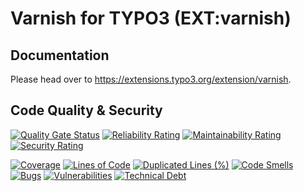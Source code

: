 # Varnish for TYPO3 (EXT:varnish)

## Documentation

Please head over to https://extensions.typo3.org/extension/varnish.

## Code Quality & Security

[![Quality Gate Status](https://sonarcloud.io/api/project_badges/measure?project=typo3-varnish&metric=alert_status)](https://sonarcloud.io/summary/new_code?id=typo3-varnish)
[![Reliability Rating](https://sonarcloud.io/api/project_badges/measure?project=typo3-varnish&metric=reliability_rating)](https://sonarcloud.io/summary/new_code?id=typo3-varnish)
[![Maintainability Rating](https://sonarcloud.io/api/project_badges/measure?project=typo3-varnish&metric=sqale_rating)](https://sonarcloud.io/summary/new_code?id=typo3-varnish)
[![Security Rating](https://sonarcloud.io/api/project_badges/measure?project=typo3-varnish&metric=security_rating)](https://sonarcloud.io/summary/new_code?id=typo3-varnish)

[![Coverage](https://sonarcloud.io/api/project_badges/measure?project=typo3-varnish&metric=coverage)](https://sonarcloud.io/summary/new_code?id=typo3-varnish)
[![Lines of Code](https://sonarcloud.io/api/project_badges/measure?project=typo3-varnish&metric=ncloc)](https://sonarcloud.io/summary/new_code?id=typo3-varnish)
[![Duplicated Lines (%)](https://sonarcloud.io/api/project_badges/measure?project=typo3-varnish&metric=duplicated_lines_density)](https://sonarcloud.io/summary/new_code?id=typo3-varnish)
[![Code Smells](https://sonarcloud.io/api/project_badges/measure?project=typo3-varnish&metric=code_smells)](https://sonarcloud.io/summary/new_code?id=typo3-varnish)
[![Bugs](https://sonarcloud.io/api/project_badges/measure?project=typo3-varnish&metric=bugs)](https://sonarcloud.io/summary/new_code?id=typo3-varnish)
[![Vulnerabilities](https://sonarcloud.io/api/project_badges/measure?project=typo3-varnish&metric=vulnerabilities)](https://sonarcloud.io/summary/new_code?id=typo3-varnish)
[![Technical Debt](https://sonarcloud.io/api/project_badges/measure?project=typo3-varnish&metric=sqale_index)](https://sonarcloud.io/summary/new_code?id=typo3-varnish)
